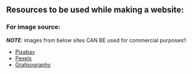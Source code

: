 ## Resources to be used while making a website:

### For image source: 
<strong><em>NOTE</em></strong>: images from below sites CAN BE used for commercial purposes!!
- [Pixabay](https://pixabay.com/?__cf_chl_jschl_tk__=Me11LVekVqaFTj0xxHGDMagC3QOt.qQ.ROukZU28CF0-1635952502-0-gaNycGzNCD0)
- [Pexels](https://www.pexels.com/)
- [Gratisography](https://gratisography.com/)
